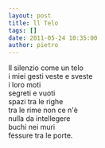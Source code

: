 ```yaml
---
layout: post
title: ll Telo
tags: []
date: 2011-05-24 10:35:00
author: pietro
---
```

<div dir="ltr" style="text-align: left">Il silenzio come un telo<br/>i miei gesti veste e sveste<br/>i loro moti<br/>segreti e vuoti<br/>spazi tra le righe<br/>tra le rime non ce n'è<br/>nulla da intellegere<br/>buchi nei muri<br/>fessure tra le porte.<br/>
